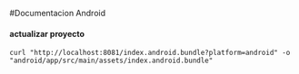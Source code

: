 #Documentacion Android
#### actualizar proyecto
````
curl "http://localhost:8081/index.android.bundle?platform=android" -o "android/app/src/main/assets/index.android.bundle"
````
